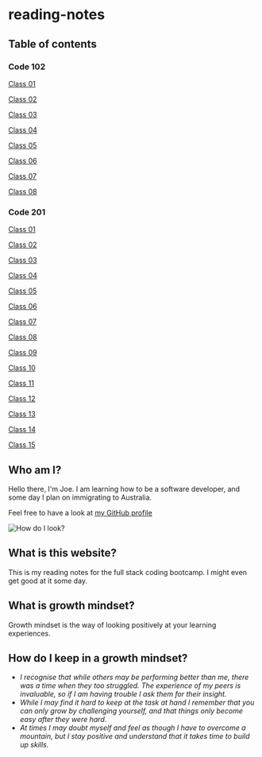 # reading-notes

## Table of contents

### Code 102

[Class 01](https://crocbyte4.github.io/reading-notes/Code-102/class-01.md)

[Class 02](https://crocbyte4.github.io/reading-notes/Code-102/class-02.md)

[Class 03](https://crocbyte4.github.io/reading-notes/Code-102/class-03.md)

[Class 04](https://crocbyte4.github.io/reading-notes/Code-102/class-04.md)

[Class 05](https://crocbyte4.github.io/reading-notes/Code-102/class-05.md)

[Class 06](https://crocbyte4.github.io/reading-notes/Code-102/class-06.md)

[Class 07](https://crocbyte4.github.io/reading-notes/Code-102/class-07.md)

[Class 08](https://crocbyte4.github.io/reading-notes/Code-102/class-08.md)

### Code 201

[Class 01](https://crocbyte4.github.io/reading-notes/Code-201/class-01.md)

[Class 02](https://crocbyte4.github.io/reading-notes/Code-201/class-02.md)

[Class 03](https://crocbyte4.github.io/reading-notes/Code-201/class-03.md)

[Class 04](https://crocbyte4.github.io/reading-notes/Code-201/class-04.md)

[Class 05](https://crocbyte4.github.io/reading-notes/Code-201/class-05.md)

[Class 06](https://crocbyte4.github.io/reading-notes/Code-201/class-06.md)

[Class 07](https://crocbyte4.github.io/reading-notes/Code-201/class-07.md)

[Class 08](https://crocbyte4.github.io/reading-notes/Code-201/class-08.md)

[Class 09](https://crocbyte4.github.io/reading-notes/Code-201/class-09.md)

[Class 10](https://crocbyte4.github.io/reading-notes/Code-201/class-10.md)

[Class 11](https://crocbyte4.github.io/reading-notes/Code-201/class-11.md)

[Class 12](https://crocbyte4.github.io/reading-notes/Code-201/class-12.md)

[Class 13](https://crocbyte4.github.io/reading-notes/Code-201/class-13.md)

[Class 14](https://crocbyte4.github.io/reading-notes/Code-201/class-14.md)

[Class 15](https://crocbyte4.github.io/reading-notes/Code-201/class-15.md)

## Who am I?

Hello there, I'm Joe. I am learning how to be a software developer, and some day I plan on immigrating to Australia.

Feel free to have a look at [my GitHub profile](https://github.com/CrocByte4)

![How do I look?](https://avatars.githubusercontent.com/u/122234950?v=4)

## What is this website?

This is my reading notes for the full stack coding bootcamp. I might even get good at it some day.

## What is growth mindset?

Growth mindset is the way of looking positively at your learning experiences.

## How do I keep in a growth mindset?

- *I recognise that while others may be performing better than me, there was a time when they too struggled. The experience of my peers is invaluable, so if I am having trouble I ask them for their insight.*
- *While I may find it hard to keep at the task at hand I remember that you can only grow by challenging yourself, and that things only become easy after they were hard.*
- *At times I may doubt myself and feel as though I have to overcome a mountain, but I stay positive and understand that it takes time to build up skills.*

